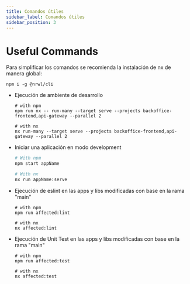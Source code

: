 ```yaml
---
title: Comandos útiles
sidebar_label: Comandos útiles
sidebar_position: 3
---
```


# Useful Commands

Para simplificar los comandos se recomienda la instalación de nx de manera global:

```shell
npm i -g @nrwl/cli
```

- Ejecución de ambiente de desarrollo
  ```shell
  # with npm
  npm run nx -- run-many --target serve --projects backoffice-frontend,api-gateway --parallel 2
  
  # with nx
  nx run-many --target serve --projects backoffice-frontend,api-gateway --parallel 2 
  ```

- Iniciar una aplicación en modo development
  ```bash
  # With npm
  npm start appName
  
  # With nx
  nx run appName:serve
  ```

- Ejecución de eslint en las apps y libs modificadas con base en la rama "main"
  ```shell
  # with npm
  npm run affected:lint
  
  # with nx
  nx affected:lint
  ```
  
- Ejecución de Unit Test en las apps y libs modificadas con base en la rama "main"
  ```shell
  # with npm
  npm run affected:test
  
  # with nx
  nx affected:test
  ```
